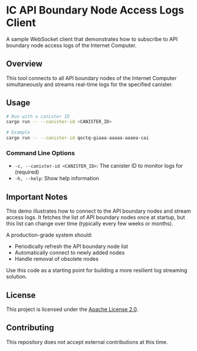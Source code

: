 # IC API Boundary Node Access Logs Client

A sample WebSocket client that demonstrates how to subscribe to API boundary node access logs of the Internet Computer.

## Overview

This tool connects to all API boundary nodes of the Internet Computer simultaneously and streams real-time logs for the specified canister.

## Usage

```bash
# Run with a canister ID
cargo run -- --canister-id <CANISTER_ID>

# Example
cargo run -- --canister-id qoctq-giaaa-aaaaa-aaaea-cai
```

### Command Line Options

- `-c, --canister-id <CANISTER_ID>`: The canister ID to monitor logs for (required)
- `-h, --help`: Show help information

## Important Notes

This demo illustrates how to connect to the API boundary nodes and stream access logs. It fetches the list of API boundary nodes once at startup, but this list can change over time (typically every few weeks or months).

A production-grade system should:

- Periodically refresh the API boundary node list
- Automatically connect to newly added nodes
- Handle removal of obsolete nodes

Use this code as a starting point for building a more resilient log streaming solution.

## License

This project is licensed under the [Apache License 2.0](LICENSE).

## Contributing

This repository does not accept external contributions at this time.
